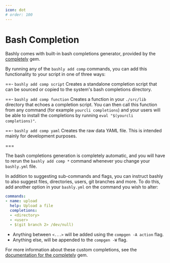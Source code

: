 ```yaml
---
icon: dot
# order: 100
---
```


# Bash Completion

Bashly comes with built-in bash completions generator, provided by the [completely][completely] gem.

By running any of the `bashly add comp` commands, you can add this functionality to your script in one of three ways:


==- `bashly add comp script`
Creates a standalone completion script that can be sourced or copied to the system's bash completions directory.

==- `bashly add comp function`
Creates a function in your `./src/lib` directory that echoes a completion script. You can then call this function from any command (for example `yourcli completions`) and your users will be able to install the completions by running `eval "$(yourcli completions)"`.

==- `bashly add comp yaml`
Creates the raw data YAML file. This is intended mainly for development purposes.

===

The bash completions generation is completely automatic, and you will have to rerun the `bashly add comp *` command whenever you change your `bashly.yml` file.

In addition to suggesting sub-commands and flags, you can instruct bashly to also suggest files, directories, users, git branches and more. To do this, add another option in your `bashly.yml` on the command you wish to alter:

```yaml bashly.yml
commands:
- name: upload
  help: Upload a file
  completions:
  - <directory>
  - <user>
  - $(git branch 2> /dev/null)

```

- Anything between `<...>` will be added using the `compgen -A action` flag.
- Anything else, will be appended to the `compgen -W` flag.

For more information about these custom completions, see the [documentation for the completely][completely-docs] gem.



[completely]: https://github.com/DannyBen/completely
[completely-docs]: https://github.com/DannyBen/completely#suggesting-files-directories-and-other-bash-built-ins
[compgen]: https://www.gnu.org/software/bash/manual/html_node/Programmable-Completion-Builtins.html
